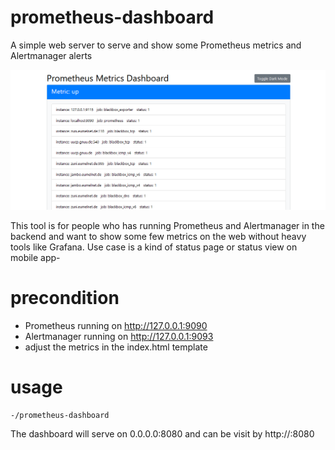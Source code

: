 # prometheus-dashboard

A simple web server to serve and show some Prometheus metrics and Alertmanager alerts

<img src="screenshot.png" alt="screenshot" width="680"/>

This tool is for people who has running Prometheus and Alertmanager in the backend and want to show some few metrics on the web without heavy tools like Grafana. Use case is a kind of status page or status view on mobile app-

# precondition

- Prometheus running on http://127.0.0.1:9090
- Alertmanager running on http://127.0.0.1:9093
- adjust the metrics in the index.html template

# usage

```
-/prometheus-dashboard
```

The dashboard will serve on 0.0.0.0:8080 and can be visit by http://<your-install-server>:8080
